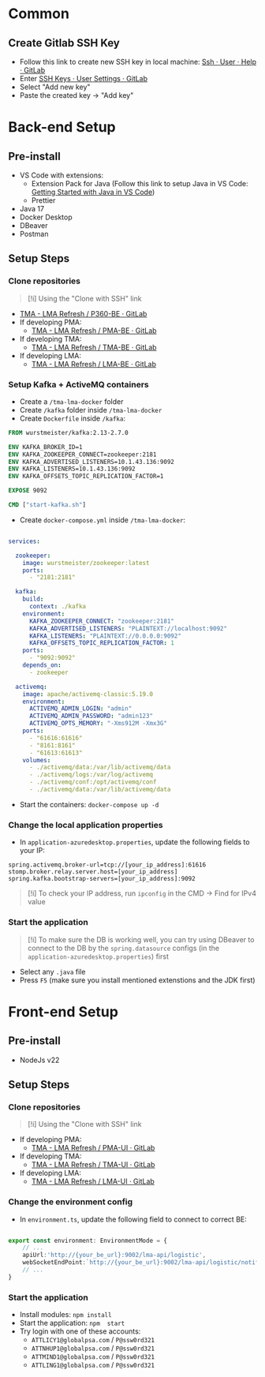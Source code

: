 
# Common
## Create Gitlab SSH Key
- Follow this link to create new SSH key in local machine: [Ssh · User · Help · GitLab](https://git.vti.com.vn/help/user/ssh.md)
- Enter [SSH Keys · User Settings · GitLab](https://git.vti.com.vn/-/user_settings/ssh_keys)
- Select "Add new key"
- Paste the created key -> "Add key"

# Back-end Setup
## Pre-install
- VS Code with extensions:
	- Extension Pack for Java (Follow this link to setup Java in VS Code: [Getting Started with Java in VS Code](https://code.visualstudio.com/docs/java/java-tutorial))
	- Prettier
- Java 17
- Docker Desktop
- DBeaver
- Postman

## Setup Steps

### Clone repositories

> [!i] Using the "Clone with SSH" link

- [TMA - LMA Refresh / P360-BE · GitLab](https://git.vti.com.vn/tma-lma-refresh/p360)
- If developing PMA:
	- [TMA - LMA Refresh / PMA-BE · GitLab](https://git.vti.com.vn/tma-lma-refresh/pma-be)
- If developing TMA:
	- [TMA - LMA Refresh / TMA-BE · GitLab](https://git.vti.com.vn/tma-lma-refresh/tma-be)
- If developing LMA:
	- [TMA - LMA Refresh / LMA-BE · GitLab](https://git.vti.com.vn/tma-lma-refresh/lma-be)

### Setup Kafka + ActiveMQ containers
- Create a `/tma-lma-docker` folder
- Create `/kafka` folder inside `/tma-lma-docker`
- Create `Dockerfile` inside `/kafka`:
```Dockerfile
FROM wurstmeister/kafka:2.13-2.7.0

ENV KAFKA_BROKER_ID=1
ENV KAFKA_ZOOKEEPER_CONNECT=zookeeper:2181
ENV KAFKA_ADVERTISED_LISTENERS=10.1.43.136:9092
ENV KAFKA_LISTENERS=10.1.43.136:9092
ENV KAFKA_OFFSETS_TOPIC_REPLICATION_FACTOR=1

EXPOSE 9092

CMD ["start-kafka.sh"]
```
- Create `docker-compose.yml` inside `/tma-lma-docker`:
```yml

services:

  zookeeper:
    image: wurstmeister/zookeeper:latest
    ports:
      - "2181:2181"

  kafka:
    build:
      context: ./kafka
    environment:
      KAFKA_ZOOKEEPER_CONNECT: "zookeeper:2181"
      KAFKA_ADVERTISED_LISTENERS: "PLAINTEXT://localhost:9092"
      KAFKA_LISTENERS: "PLAINTEXT://0.0.0.0:9092"
      KAFKA_OFFSETS_TOPIC_REPLICATION_FACTOR: 1
    ports:
      - "9092:9092"
    depends_on:
      - zookeeper

  activemq:
    image: apache/activemq-classic:5.19.0
    environment:
      ACTIVEMQ_ADMIN_LOGIN: "admin"
      ACTIVEMQ_ADMIN_PASSWORD: "admin123"
      ACTIVEMQ_OPTS_MEMORY: "-Xms912M -Xmx3G"
    ports:
      - "61616:61616"
      - "8161:8161"
      - "61613:61613"
    volumes:
      - ./activemq/data:/var/lib/activemq/data
      - ./activemq/logs:/var/log/activemq
      - ./activemq/conf:/opt/activemq/conf
      - ./activemq/data:/var/lib/activemq/data


```
- Start the containers: `docker-compose up -d`

### Change the local application properties
- In `application-azuredesktop.properties`, update the following fields to your IP:
```properties
spring.activemq.broker-url=tcp://[your_ip_address]:61616
stomp.broker.relay.server.host=[your_ip_address]
spring.kafka.bootstrap-servers=[your_ip_address]:9092
```

> [!i] To check your IP address, run `ipconfig` in the CMD -> Find for IPv4 value

### Start the application

> [!i] To make sure the DB is working well, you can try using DBeaver to connect to the DB by the `spring.datasource` configs (in the `application-azuredesktop.properties`) first

- Select any `.java` file
- Press `F5` (make sure you install mentioned extenstions and the JDK first)

# Front-end Setup
## Pre-install
- NodeJs v22
## Setup Steps
### Clone repositories

> [!i] Using the "Clone with SSH" link

- If developing PMA:
	- [TMA - LMA Refresh / PMA-UI · GitLab](https://git.vti.com.vn/tma-lma-refresh/pma-ui)
- If developing TMA:
	- [TMA - LMA Refresh / TMA-UI · GitLab](https://git.vti.com.vn/tma-lma-refresh/tma-ui)
- If developing LMA:
	- [TMA - LMA Refresh / LMA-UI · GitLab](https://git.vti.com.vn/tma-lma-refresh/lma-ui)

### Change the environment config
- In `environment.ts`, update the following field to connect to correct BE:

```ts

export const environment: EnvironmentMode = {
	// ...
	apiUrl:'http://{your_be_url}:9002/lma-api/logistic',
	webSocketEndPoint:`http://{your_be_url}:9002/lma-api/logistic/notifications/ws/stomp`,
	// ...
}

```

### Start the application
- Install modules: `npm install`
- Start the application: `npm  start`
- Try login with one of these accounts:
	- `ATTLICY1@globalpsa.com` / `P@ssw0rd321`
	- `ATTNHUP1@globalpsa.com` / `P@ssw0rd321`
	- `ATTMIND1@globalpsa.com` / `P@ssw0rd321`
	- `ATTLING1@globalpsa.com` / `P@ssw0rd321`